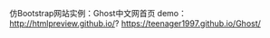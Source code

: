 仿Bootstrap网站实例：Ghost中文网首页
demo：
      http://htmlpreview.github.io/?
      https://teenager1997.github.io/Ghost/
